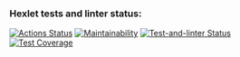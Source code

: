 ### Hexlet tests and linter status:
[![Actions Status](https://github.com/Saimon398/frontend-project-lvl2/workflows/hexlet-check/badge.svg)](https://github.com/Saimon398/frontend-project-lvl2/actions)
[![Maintainability](https://api.codeclimate.com/v1/badges/c5f32dd3bf1f889bd638/maintainability)](https://codeclimate.com/github/Saimon398/frontend-project-lvl2/maintainability)
[![Test-and-linter Status](https://github.com/Saimon398/frontend-project-lvl1/workflows/test-and-linter/badge.svg)](https://github.com/Saimon398/frontend-project-lvl1/test-and-linter)
[![Test Coverage](https://api.codeclimate.com/v1/badges/c5f32dd3bf1f889bd638/test_coverage)](https://codeclimate.com/github/Saimon398/frontend-project-lvl2/test_coverage)
